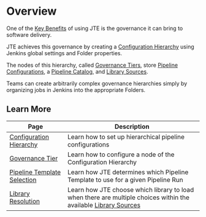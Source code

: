 # Overview

One of the [Key Benefits](../framework-overview/key-benefits.md) of using JTE is the governance it can bring to software delivery.

JTE achieves this governance by creating a [Configuration Hierarchy](./configuration-hierarchy.md) using Jenkins global settings and Folder properties.

The nodes of this hierarchy, called [Governance Tiers](./governance-tier.md), store [Pipeline Configurations](../pipeline-configuration/overview.md), a [Pipeline Catalog](../pipeline-templates/pipeline-catalog.md), and [Library Sources](../library-development/library-source.md).

Teams can create arbitrarily complex governance hierarchies simply by organizing jobs in Jenkins into the appropriate Folders.

## Learn More

| Page                                                            | Description                                                                                                                                                    |
|-----------------------------------------------------------------|----------------------------------------------------------------------------------------------------------------------------------------------------------------|
| [Configuration Hierarchy](./configuration-hierarchy.md)         | Learn how to set up hierarchical pipeline configurations                                                                                                       |
| [Governance Tier](./governance-tier.md)                         | Learn how to configure a node of the Configuration Hierarchy                                                                                                   |
| [Pipeline Template Selection](./pipeline-template-selection.md) | Learn how JTE determines which Pipeline Template to use for a given Pipeline Run                                                                               |
| [Library Resolution](./library-resolution.md)                   | Learn how JTE choose which library to load when there are multiple choices within the available [Library Sources](../library-development/library-resources.md) |
